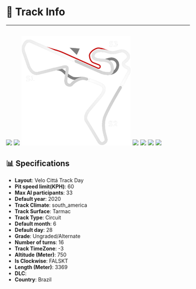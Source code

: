 # 🏁 Track Info

---
![](image_1.jpg)
![](image_2.jpg)
![](image_3.jpg)
![](image_4.jpg)
![](image_5.jpg)
![](image_6.jpg)
![](image_7.jpg)
---

## 📊 Specifications

- **Layout**: Velo Cittá Track Day
- **Pit speed limit(KPH)**: 60
- **Max AI participants**: 33
- **Default year**: 2020
- **Track Climate**: south_america
- **Track Surface**: Tarmac
- **Track Type**: Circuit
- **Default month**: 6
- **Default day**: 28
- **Grade**: Ungraded/Alternate
- **Number of turns**: 16
- **Track TimeZone**: -3
- **Altitude (Meter)**: 750
- **Is Clockwise**: FALSKT
- **Length (Meter)**: 3369
- **DLC**: 
- **Country**: Brazil
